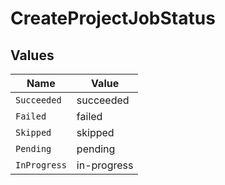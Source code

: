 # CreateProjectJobStatus


## Values

| Name         | Value        |
| ------------ | ------------ |
| `Succeeded`  | succeeded    |
| `Failed`     | failed       |
| `Skipped`    | skipped      |
| `Pending`    | pending      |
| `InProgress` | in-progress  |